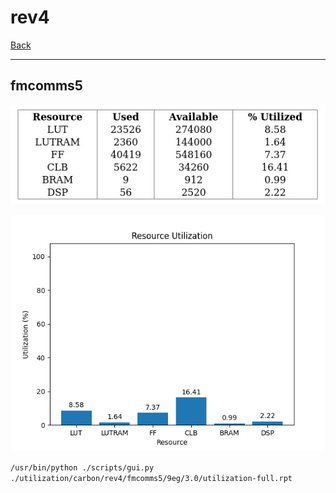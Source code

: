 # rev4

[Back](<../carbon.md>)

---

## fmcomms5

<p align="center">
	<img src="../../../../images/carbon/rev4/fmcomms5/9eg/3.0/table.jpg" />
</p>

<p align="center">
	<img src="../../../../images/carbon/rev4/fmcomms5/9eg/3.0/graph.png" />
</p>

`/usr/bin/python ./scripts/gui.py ./utilization/carbon/rev4/fmcomms5/9eg/3.0/utilization-full.rpt`

